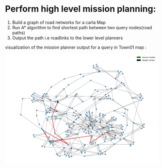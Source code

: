 # Perform high level mission planning:
1) Build a graph of road networks for a carla Map
2) Run A* algorithm to find shortest path between two query nodes(road paths)
3) Output the path i.e roadlinks to the lower level planners


visualization of the mission planner output for a query in Town01 map : 

![Alt text](../images/road_network.png "Planner output for a query in Town01")




